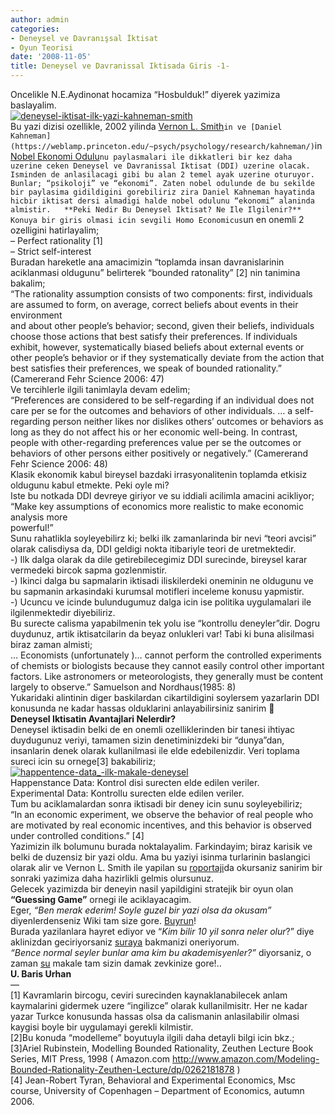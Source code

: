 ```yaml
---
author: admin
categories:
- Deneysel ve Davranışsal İktisat
- Oyun Teorisi
date: '2008-11-05'
title: Deneysel ve Davranissal Iktisada Giris -1-
---
```


Oncelikle N.E.Aydinonat hocamiza “Hosbulduk!” diyerek yazimiza baslayalim.  
[![](http://46.137.161.244/wp-content/uploads/2008/11/deneysel-iktisat-ilk-yazi-kahneman-smith.jpg "deneysel-iktisat-ilk-yazi-kahneman-smith")](http://46.137.161.244/wp-content/uploads/2008/11/deneysel-iktisat-ilk-yazi-kahneman-smith.jpg)  
Bu yazi dizisi ozellikle, 2002 yilinda [Vernon L. Smith](http://www.gmu.edu/departments/economics/faculty/vsmith.html)`in ve [Daniel Kahneman](https://weblamp.princeton.edu/~psych/psychology/research/kahneman/)`in [Nobel Ekonomi Odulu](http://nobelprize.org/nobel_prizes/economics/laureates/2002/index.html)`nu paylasmalari ile dikkatleri bir kez daha uzerine ceken Deneysel ve Davranissal Iktisat (DDI) uzerine olacak.  
Isminden de anlasilacagi gibi bu alan 2 temel ayak uzerine oturuyor. Bunlar; “psikoloji” ve “ekonomi”. Zaten nobel odulunde de bu sekilde bir paylasima gidildigini gorebiliriz zira Daniel Kahneman hayatinda hicbir iktisat dersi almadigi halde nobel odulunu “ekonomi” alaninda almistir.  
**Peki Nedir Bu Deneysel Iktisat? Ne Ile Ilgilenir?**  
Konuya bir giris olmasi icin sevgili Homo Economicus`un en onemli 2 ozelligini hatirlayalim;  
– Perfect rationality \[1\]  
– Strict self-interest  
Buradan hareketle ana amacimizin “toplamda insan davranislarinin aciklanmasi oldugunu” belirterek “bounded ratonality” \[2\] nin tanimina bakalim;  
“The rationality assumption consists of two components: first, individuals are assumed to form, on average, correct beliefs about events in their environment  
and about other people’s behavior; second, given their beliefs, individuals choose those actions that best satisfy their preferences. If individuals exhibit, however, systematically biased beliefs about external events or other people’s behavior or if they systematically deviate from the action that best satisfies their preferences, we speak of bounded rationality.” (Camererand Fehr Science 2006: 47)  
Ve tercihlerle ilgili tanimlayla devam edelim;  
“Preferences are considered to be self-regarding if an individual does not care per se for the outcomes and behaviors of other individuals. … a self-regarding person neither likes nor dislikes others’ outcomes or behaviors as long as they do not affect his or her economic well-being. In contrast, people with other-regarding preferences value per se the outcomes or behaviors of other persons either positively or negatively.” (Camererand Fehr Science 2006: 48)  
Klasik ekonomik kabul bireysel bazdaki irrasyonalitenin toplamda etkisiz oldugunu kabul etmekte. Peki oyle mi?  
Iste bu notkada DDI devreye giriyor ve su iddiali acilimla amacini acikliyor;  
“Make key assumptions of economics more realistic to make economic analysis more  
powerful!”  
Sunu rahatlikla soyleyebilirz ki; belki ilk zamanlarinda bir nevi “teori avcisi” olarak calisdiysa da, DDI geldigi nokta itibariyle teori de uretmektedir.  
-) Ilk dalga olarak da dile getirebilecegimiz DDI surecinde, bireysel karar vermedeki bircok sapma gozlenmistir.  
-) Ikinci dalga bu sapmalarin iktisadi iliskilerdeki oneminin ne oldugunu ve bu sapmanin arkasindaki kurumsal motifleri inceleme konusu yapmistir.  
-) Ucuncu ve icinde bulundugumuz dalga icin ise politika uygulamalari ile ilgilenmektedir diyebiliriz.  
Bu surecte calisma yapabilmenin tek yolu ise “kontrollu deneyler”dir. Dogru duydunuz, artik iktisatcilarin da beyaz onlukleri var! Tabi ki buna alisilmasi biraz zaman almisti;  
… Economists (unfortunately )… cannot perform the controlled experiments of chemists or biologists because they cannot easily control other important factors. Like astronomers or meteorologists, they generally must be content largely to observe.” Samuelson and Nordhaus(1985: 8)  
Yukaridaki alintinin diger baskilardan cikartildigini soylersem yazarlarin DDI konusunda ne kadar hassas olduklarini anlayabilirsiniz sanirim 🙂  
**Deneysel Iktisatin Avantajlari Nelerdir?**  
Deneysel iktisadin belki de en onemli ozelliklerinden bir tanesi ihtiyac duydugunuz veriyi, tamamen sizin denetiminizdeki bir “dunya”dan, insanlarin denek olarak kullanilmasi ile elde edebilenizdir. Veri toplama sureci icin su ornege\[3\] bakabiliriz;  
[![](http://46.137.161.244/wp-content/uploads/2008/11/happentence-data_-ilk-makale-deneysel-300x97.jpg "happentence-data_-ilk-makale-deneysel")](http://46.137.161.244/wp-content/uploads/2008/11/happentence-data_-ilk-makale-deneysel.jpg)  
Happenstance Data: Kontrol disi surecten elde edilen veriler.  
Experimental Data: Kontrollu surecten elde edilen veriler.  
Tum bu aciklamalardan sonra iktisadi bir deney icin sunu soyleyebiliriz;  
“In an economic experiment, we observe the behavior of real people who are motivated by real economic incentives, and this behavior is observed under controlled conditions.” \[4\]  
Yazimizin ilk bolumunu burada noktalayalim. Farkindayim; biraz karisik ve belki de duzensiz bir yazi oldu. Ama bu yaziyi isinma turlarinin baslangici olarak alir ve Vernon L. Smith ile yapilan su [roportaji](http://www.reason.com/news/show/32546.html%20)da okursaniz sanirim bir sonraki yazimiza daha hazirlikli gelmis olursunuz.  
Gelecek yazimizda bir deneyin nasil yapildigini stratejik bir oyun olan **“Guessing Game”** ornegi ile aciklayacagim.  
Eger, *“Ben merak ederim! Soyle guzel bir yazi olsa da okusam”* diyenlerdenseniz Wiki tam size gore. [Buyrun](http://en.wikipedia.org/wiki/Experimental_economics)!  
Burada yazilanlara hayret ediyor ve “*Kim bilir 10 yil sonra neler olur*?” diye aklinizdan geciriyorsaniz [suraya](http://metanomics.metaversed.com/) bakmanizi oneriyorum.  
*“Bence normal seyler bunlar ama kim bu akademisyenler?”* diyorsaniz, o zaman [su](http://econpapers.repec.org/paper/dgruvatin/20070020.htm) makale tam sizin damak zevkinize gore!..  
**U. Baris Urhan**  
—  
\[1\] Kavramlarin bircogu, ceviri surecinden kaynaklanabilecek anlam kaymalarini gidermek uzere “ingilizce” olarak kullanilmisitr. Her ne kadar yazar Turkce konusunda hassas olsa da calismanin anlasilabilir olmasi kaygisi boyle bir uygulamayi gerekli kilmistir.  
\[2\]Bu konuda “modelleme” boyutuyla ilgili daha detayli bilgi icin bkz.;  
\[3\]Ariel Rubinstein, Modelling Bounded Rationality, Zeuthen Lecture Book Series, MIT Press, 1998 ( Amazon.com http://www.amazon.com/Modeling-Bounded-Rationality-Zeuthen-Lecture/dp/0262181878 )  
\[4\] Jean-Robert Tyran, Behavioral and Experimental Economics, Msc course, University of Copenhagen – Department of Economics, autumn 2006.